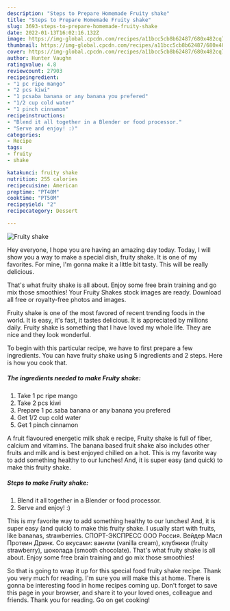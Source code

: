 ```yaml
---
description: "Steps to Prepare Homemade Fruity shake"
title: "Steps to Prepare Homemade Fruity shake"
slug: 3693-steps-to-prepare-homemade-fruity-shake
date: 2022-01-13T16:02:16.132Z
image: https://img-global.cpcdn.com/recipes/a11bcc5cb8b62487/680x482cq70/fruity-shake-recipe-main-photo.jpg
thumbnail: https://img-global.cpcdn.com/recipes/a11bcc5cb8b62487/680x482cq70/fruity-shake-recipe-main-photo.jpg
cover: https://img-global.cpcdn.com/recipes/a11bcc5cb8b62487/680x482cq70/fruity-shake-recipe-main-photo.jpg
author: Hunter Vaughn
ratingvalue: 4.8
reviewcount: 27903
recipeingredient:
- "1 pc ripe mango"
- "2 pcs kiwi"
- "1 pcsaba banana or any banana you prefered"
- "1/2 cup cold water"
- "1 pinch cinnamon"
recipeinstructions:
- "Blend it all together in a Blender or food processor."
- "Serve and enjoy! :)"
categories:
- Recipe
tags:
- fruity
- shake

katakunci: fruity shake 
nutrition: 255 calories
recipecuisine: American
preptime: "PT40M"
cooktime: "PT50M"
recipeyield: "2"
recipecategory: Dessert

---
```



![Fruity shake](https://img-global.cpcdn.com/recipes/a11bcc5cb8b62487/680x482cq70/fruity-shake-recipe-main-photo.jpg)

Hey everyone, I hope you are having an amazing day today. Today, I will show you a way to make a special dish, fruity shake. It is one of my favorites. For mine, I'm gonna make it a little bit tasty. This will be really delicious.

That&#39;s what fruity shake is all about. Enjoy some free brain training and go mix those smoothies! Your Fruity Shakes stock images are ready. Download all free or royalty-free photos and images.

Fruity shake is one of the most favored of recent trending foods in the world. It is easy, it's fast, it tastes delicious. It is appreciated by millions daily. Fruity shake is something that I have loved my whole life. They are nice and they look wonderful.


To begin with this particular recipe, we have to first prepare a few ingredients. You can have fruity shake using 5 ingredients and 2 steps. Here is how you cook that.

<!--inarticleads1-->

##### The ingredients needed to make Fruity shake:

1. Take 1 pc ripe mango
1. Take 2 pcs kiwi
1. Prepare 1 pc.saba banana or any banana you prefered
1. Get 1/2 cup cold water
1. Get 1 pinch cinnamon


A fruit flavoured energetic milk shak e recipe, Fruity shake is full of fiber, calcium and vitamins. The banana based fruit shake also includes other fruits and milk and is best enjoyed chilled on a hot. This is my favorite way to add something healthy to our lunches! And, it is super easy (and quick) to make this fruity shake. 

<!--inarticleads2-->

##### Steps to make Fruity shake:

1. Blend it all together in a Blender or food processor.
1. Serve and enjoy! :)


This is my favorite way to add something healthy to our lunches! And, it is super easy (and quick) to make this fruity shake. I usually start with fruits, like bananas, strawberries. СПОРТ-ЭКСПРЕСС ООО Россия. Вейдер Масл Протеин Дринк. Со вкусами: ванили (vanilla cream), клубники (fruity strawberry), шоколада (smooth chocolate). That&#39;s what fruity shake is all about. Enjoy some free brain training and go mix those smoothies! 

So that is going to wrap it up for this special food fruity shake recipe. Thank you very much for reading. I'm sure you will make this at home. There is gonna be interesting food in home recipes coming up. Don't forget to save this page in your browser, and share it to your loved ones, colleague and friends. Thank you for reading. Go on get cooking!
